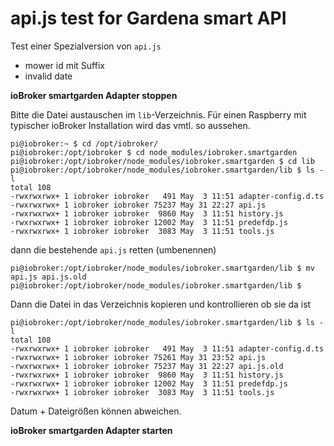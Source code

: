 # api.js test for Gardena smart API

Test einer Spezialversion von `api.js`

- mower id mit Suffix
- invalid date

**ioBroker smartgarden Adapter stoppen**

Bitte die Datei austauschen im `lib`-Verzeichnis. Für einen Raspberry mit typischer ioBroker Installation
wird das vmtl. so aussehen.


```
pi@iobroker:~ $ cd /opt/iobroker/
pi@iobroker:/opt/iobroker $ cd node_modules/iobroker.smartgarden
pi@iobroker:/opt/iobroker/node_modules/iobroker.smartgarden $ cd lib
pi@iobroker:/opt/iobroker/node_modules/iobroker.smartgarden/lib $ ls -l
total 108
-rwxrwxrwx+ 1 iobroker iobroker   491 May  3 11:51 adapter-config.d.ts
-rwxrwxrwx+ 1 iobroker iobroker 75237 May 31 22:27 api.js
-rwxrwxrwx+ 1 iobroker iobroker  9860 May  3 11:51 history.js
-rwxrwxrwx+ 1 iobroker iobroker 12002 May  3 11:51 predefdp.js
-rwxrwxrwx+ 1 iobroker iobroker  3083 May  3 11:51 tools.js

```

dann die bestehende `api.js` retten (umbenennen)

```
pi@iobroker:/opt/iobroker/node_modules/iobroker.smartgarden/lib $ mv api.js api.js.old
pi@iobroker:/opt/iobroker/node_modules/iobroker.smartgarden/lib $

```

Dann die Datei in das Verzeichnis kopieren und kontrollieren ob sie da ist

```
pi@iobroker:/opt/iobroker/node_modules/iobroker.smartgarden/lib $ ls -l
total 108
-rwxrwxrwx+ 1 iobroker iobroker   491 May  3 11:51 adapter-config.d.ts
-rwxrwxrwx+ 1 iobroker iobroker 75261 May 31 23:52 api.js
-rwxrwxrwx+ 1 iobroker iobroker 75237 May 31 22:27 api.js.old
-rwxrwxrwx+ 1 iobroker iobroker  9860 May  3 11:51 history.js
-rwxrwxrwx+ 1 iobroker iobroker 12002 May  3 11:51 predefdp.js
-rwxrwxrwx+ 1 iobroker iobroker  3083 May  3 11:51 tools.js
```

Datum + Dateigrößen können abweichen.


**ioBroker smartgarden Adapter starten**




